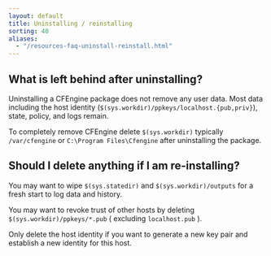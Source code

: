 ```yaml
---
layout: default
title: Uninstalling / reinstalling
sorting: 40
aliases:
  - "/resources-faq-uninstall-reinstall.html"
---
```


## What is left behind after uninstalling?

Uninstalling a CFEngine package does not remove any user data. Most data
including the host identity (`$(sys.workdir)/ppkeys/localhost.{pub,priv}`),
state, policy, and logs remain.

To completely remove CFEngine delete `$(sys.workdir)` typically `/var/cfengine`
or `C:\Program Files\Cfengine` after uninstalling the package.

## Should I delete anything if I am re-installing?

You may want to wipe `$(sys.statedir)` and `$(sys.workdir)/outputs` for a fresh start to log data and history.

You may want to revoke trust of other hosts by deleting
`$(sys.workdir)/ppkeys/*.pub` ( excluding `localhost.pub` ).

Only delete the host identity if you want to generate a new key pair and
establish a new identity for this host.
